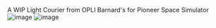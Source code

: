 A WIP Light Courier from OPLI Barnard's for Pioneer Space Simulator
![image](https://user-images.githubusercontent.com/4182678/209473437-88617039-4c6c-4cb2-90c3-35065e23883c.png)
![image](https://user-images.githubusercontent.com/4182678/209473456-e9c71ad2-6372-4a83-8d91-3de53039c013.png)
